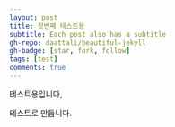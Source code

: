 ```yaml
---
layout: post
title: 첫번째 테스트용
subtitle: Each post also has a subtitle
gh-repo: daattali/beautiful-jekyll
gh-badge: [star, fork, follow]
tags: [test]
comments: true
---
```


테스트용입니다,

테스트로 만듭니다.
